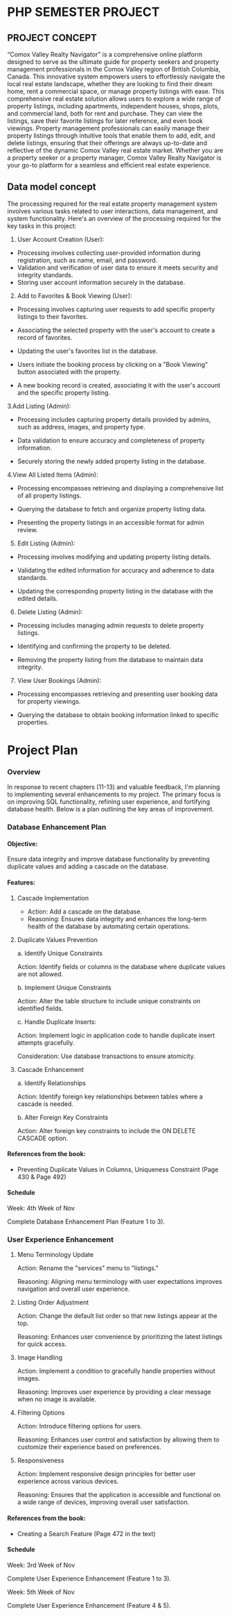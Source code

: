 # PHP SEMESTER PROJECT

## PROJECT CONCEPT
“Comox Valley Realty Navigator” is a comprehensive online platform designed to serve as the ultimate guide for property seekers and property management professionals in the Comox Valley region of British Columbia, Canada. This innovative system empowers users to effortlessly navigate the local real estate landscape, whether they are looking to find their dream home, rent a commercial space, or manage property listings with ease.
This comprehensive real estate solution allows users to explore a wide range of property listings, including apartments, independent houses, shops, plots, and commercial land, both for rent and purchase. They can view the listings, save their favorite listings for later reference, and even book viewings.
Property management professionals can easily manage their property listings through intuitive tools that enable them to add, edit, and delete listings, ensuring that their offerings are always up-to-date and reflective of the dynamic Comox Valley real estate market. Whether you are a property seeker or a property manager, Comox Valley Realty Navigator is your go-to platform for a seamless and efficient real estate experience.

## Data model concept


The processing required for the real estate property management system involves various tasks related to user interactions, data management, and system functionality.
Here's an overview of the processing required for the key tasks in this project:

1. User Account Creation (User):
 - Processing involves collecting user-provided information during registration, such as name, email, and password.
 - Validation and verification of user data to ensure it meets security and integrity standards.
 - Storing user account information securely in the database.

2. Add to Favorites & Book Viewing (User):

- Processing involves capturing user requests to add specific property listings to their favorites.

- Associating the selected property with the user's account to create a record of favorites.

- Updating the user's favorites list in the database.
- Users initiate the booking process by clicking on a "Book Viewing" button associated with the property.
- A new booking record is created, associating it with the user's account and the specific property listing.

3.Add Listing (Admin):

- Processing includes capturing property details provided by admins, such as address, images, and property type.
- Data validation to ensure accuracy and completeness of property information.

- Securely storing the newly added property listing in the database.


4.View All Listed Items (Admin):

- Processing encompasses retrieving and displaying a comprehensive list of all property listings.

- Querying the database to fetch and organize property listing data.

- Presenting the property listings in an accessible format for admin review.
5. Edit Listing (Admin):

- Processing involves modifying and updating property listing details.

- Validating the edited information for accuracy and adherence to data standards.

- Updating the corresponding property listing in the database with the edited details.

6. Delete Listing (Admin):

- Processing includes managing admin requests to delete property listings.

- Identifying and confirming the property to be deleted.

- Removing the property listing from the database to maintain data integrity.
7. View User Bookings (Admin):

- Processing encompasses retrieving and presenting user booking data for property viewings.

- Querying the database to obtain booking information linked to specific properties.

# Project Plan

### Overview
In response to recent chapters (11-13) and valuable feedback, I'm planning to implementing several enhancements to my project. The primary focus is on improving SQL functionality, refining user experience, and fortifying database health. Below is a plan outlining the key areas of improvement.

### Database Enhancement Plan

#### Objective:

Ensure data integrity and improve database functionality by preventing duplicate values and adding a cascade on the database.

#### Features:

1. Cascade Implementation
    - Action: Add a cascade on the database.
    - Reasoning: Ensures data integrity and enhances the long-term health of the database by automating certain operations.

2. Duplicate Values Prevention

    a. Identify Unique Constraints

    Action: Identify fields or columns in the database where duplicate values are not allowed.

    b. Implement Unique Constraints

    Action: Alter the table structure to include unique constraints on identified fields.

    c. Handle Duplicate Inserts:

    Action: Implement logic in application code to handle duplicate insert attempts gracefully.

    Consideration: Use database transactions to ensure atomicity.

3. Cascade Enhancement

    a. Identify Relationships

    Action: Identify foreign key relationships between tables where a cascade is needed.

    b. Alter Foreign Key Constraints

    Action: Alter foreign key constraints to include the ON DELETE CASCADE option.

#### References from the book:

- Preventing Duplicate Values in Columns, Uniqueness Constraint (Page 430 & Page 492)


#### Schedule
Week: 4th Week of Nov

Complete Database Enhancement Plan (Feature 1 to 3).


###  User Experience Enhancement

1. Menu Terminology Update

    Action: Rename the "services" menu to "listings."

    Reasoning: Aligning menu terminology with user expectations improves navigation and overall user experience.

2. Listing Order Adjustment

    Action: Change the default list order so that new listings appear at the top.

    Reasoning: Enhances user convenience by prioritizing the latest listings for quick access.

3. Image Handling

    Action: Implement a condition to gracefully handle properties without images.

    Reasoning: Improves user experience by providing a clear message when no image is available.

4. Filtering Options

    Action: Introduce filtering options for users.

    Reasoning: Enhances user control and satisfaction by allowing them to customize their experience based on preferences.

5. Responsiveness

    Action: Implement responsive design principles for better user experience across various devices.

    Reasoning: Ensures that the application is accessible and functional on a wide range of devices, improving overall user satisfaction.

#### References from the book:

- Creating a Search Feature (Page 472 in the text)

#### Schedule
Week: 3rd Week of Nov

Complete User Experience Enhancement (Feature 1 to 3).

Week: 5th Week of Nov

Complete User Experience Enhancement (Feature 4 & 5).